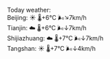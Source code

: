 Today weather:  
Beijing: ☀️ 🌡️+6°C 🌬️↘7km/h  
Tianjin: ☁️ 🌡️+6°C 🌬️↓7km/h  
Shijiazhuang: ☁️ 🌡️+7°C 🌬️↓7km/h  
Tangshan: ☀️ 🌡️+7°C 🌬️↓4km/h  

